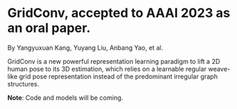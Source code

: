 # GridConv, accepted to AAAI 2023 as an oral paper.

By Yangyuxuan Kang, Yuyang Liu, Anbang Yao, et al.

GridConv is a new powerful representation learning paradigm to lift a 2D human pose to its 3D estimation, which relies on a learnable regular weave-like grid pose representation instead of the predominant irregular graph structures.

**Note**: Code and models will be coming.
